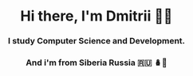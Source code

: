 <h1 align="center">Hi there, I'm Dmitrii 👋🏻</h1> 
<h3 align="center">I study Computer Science and Development. </h3>
<h3 align="center">And i'm from Siberia Russia  🇷🇺 🪆🐻</h3>
  
<!--
**SpaceSurfer999/SpaceSurfer999** is a ✨ _special_ ✨ repository because its `README.md` (this file) appears on your GitHub profile.

Here are some ideas to get you started:

- 🔭 I’m currently working on ...
- 🌱 I’m currently learning ...
- 👯 I’m looking to collaborate on ...
- 🤔 I’m looking for help with ...
- 💬 Ask me about ...
- 📫 How to reach me: ...
- 😄 Pronouns: ...
- ⚡ Fun fact: ...
-->
